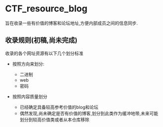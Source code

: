 # CTF_resource_blog
旨在收录一些有价值的博客和论坛地址,方便内部成员之间的信息同步.

## 收录规则(初稿,尚未完成)
收录的各个网址资源有以下几个划分标准

- 按照方向来划分:
  - 二进制
  - web
  - 密码
  
- 按照内容质量划分
  - 已经确定具备较高参考价值的blog和论坛
  - 偶然发现,尚未确定是否有价值的博客,划分到此类作为缓冲地带,未来可能划分到较高价值类或者从本仓库移除

